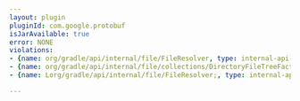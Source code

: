 ```yaml
---
layout: plugin
pluginId: com.google.protobuf
isJarAvailable: true
error: NONE
violations:
- {name: org/gradle/api/internal/file/FileResolver, type: internal-api-usage}
- {name: org/gradle/api/internal/file/collections/DirectoryFileTreeFactory, type: internal-api-usage}
- {name: Lorg/gradle/api/internal/file/FileResolver;, type: internal-api-usage}

---
```

